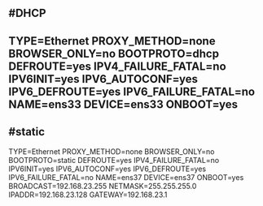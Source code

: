 #DHCP
---------------------------
TYPE=Ethernet
PROXY_METHOD=none
BROWSER_ONLY=no
BOOTPROTO=dhcp
DEFROUTE=yes
IPV4_FAILURE_FATAL=no
IPV6INIT=yes
IPV6_AUTOCONF=yes
IPV6_DEFROUTE=yes
IPV6_FAILURE_FATAL=no
NAME=ens33
DEVICE=ens33
ONBOOT=yes
----------------------------
#static
----------------------------
TYPE=Ethernet
PROXY_METHOD=none
BROWSER_ONLY=no
BOOTPROTO=static
DEFROUTE=yes
IPV4_FAILURE_FATAL=no
IPV6INIT=yes
IPV6_AUTOCONF=yes
IPV6_DEFROUTE=yes
IPV6_FAILURE_FATAL=no
NAME=ens37
DEVICE=ens37
ONBOOT=yes
BROADCAST=192.168.23.255
NETMASK=255.255.255.0
IPADDR=192.168.23.128
GATEWAY=192.168.23.1
